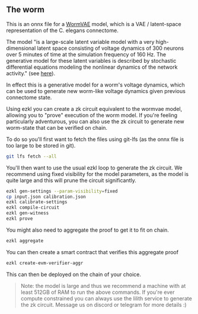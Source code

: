 ## The worm 

This is an onnx file for a [WormVAE](https://github.com/TuragaLab/wormvae?tab=readme-ov-file) model, which is a VAE / latent-space representation of the C. elegans connectome.

The model "is a large-scale latent variable model with a very high-dimensional latent space
consisting of voltage dynamics of 300 neurons over 5 minutes of time at the simulation frequency
of 160 Hz. The generative model for these latent variables is described by stochastic differential
equations modeling the nonlinear dynamics of the network activity." (see [here](https://openreview.net/pdf?id=CJzi3dRlJE-)). 

In effect this is a generative model for a worm's voltage dynamics, which can be used to generate new worm-like voltage dynamics given previous connectome state.

Using ezkl you can create a zk circuit equivalent to the wormvae model, allowing you to "prove" execution of the worm model. If you're feeling particularly adventurous, you can also use the zk circuit to generate new worm-state that can be verified on chain. 

To do so you'll first want to fetch the files using git-lfs (as the onnx file is too large to be stored in git). 

```bash
git lfs fetch --all
```

You'll then want to use the usual ezkl loop to generate the zk circuit. We recommend using fixed visibility for the model parameters, as the model is quite large and this will prune the circuit significantly. 

```bash
ezkl gen-settings --param-visibility=fixed
cp input.json calibration.json
ezkl calibrate-settings
ezkl compile-circuit
ezkl gen-witness
ezkl prove
```

You might also need to aggregate the proof to get it to fit on chain.

```bash
ezkl aggregate
```

You can then create a smart contract that verifies this aggregate proof

```bash
ezkl create-evm-verifier-aggr
```

This can then be deployed on the chain of your choice.


> Note: the model is large and thus we recommend a machine with at least 512GB of RAM to run the above commands. If you're ever compute constrained you can always use the lilith service to generate the zk circuit. Message us on discord or telegram for more details :)

